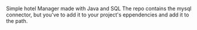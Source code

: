 Simple hotel Manager made with Java and SQL
The repo contains the mysql connector, but you've to add it to your project's  eppendencies and add it to the path. 
